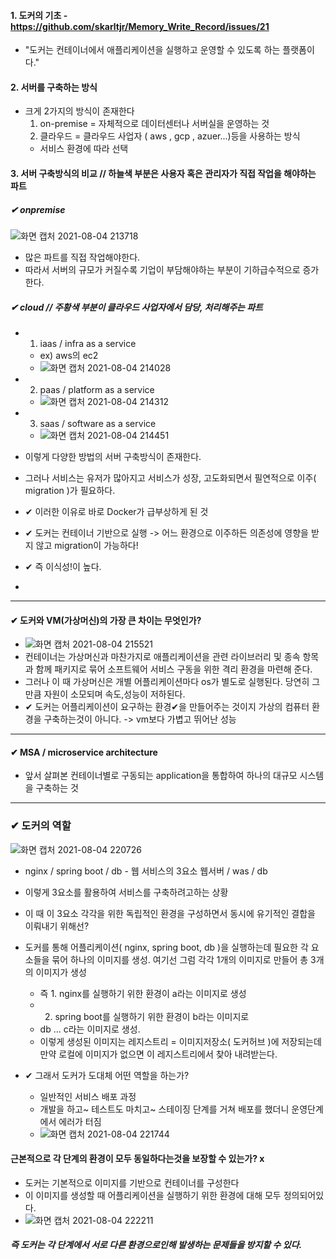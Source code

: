 #### 1. 도커의 기초 - https://github.com/skarltjr/Memory_Write_Record/issues/21
- "도커는 컨테이너에서 애플리케이션을 실행하고 운영할 수 있도록 하는 플랫폼이다."
#### 2. 서버를 구축하는 방식
   - 크게 2가지의 방식이 존재한다
      1) on-premise = 자체적으로 데이터센터나 서버실을 운영하는 것
      2) 클라우드 = 클라우드 사업자 ( aws , gcp , azuer...)등을 사용하는 방식
      - 서비스 환경에 따라 선택
#### 3. 서버 구축방식의 비교   // 하늘색 부분은 사용자 혹은 관리자가 직접 작업을 해야하는 파트
##### ✔︎  onpremise
![화면 캡처 2021-08-04 213718](https://user-images.githubusercontent.com/62214428/128181857-08bf9d89-7d98-4332-b4dc-9d3e0800fcbb.png)
   - 많은 파트를 직접 작업해야한다.
   - 따라서 서버의 규모가 커질수록 기업이 부담해야하는 부분이 기하급수적으로 증가한다.

##### ✔︎  cloud  // 주황색 부분이 클라우드 사업자에서 담당, 처리해주는 파트
   - 1. iaas / infra as a service
     - ex) aws의 ec2
     - ![화면 캡처 2021-08-04 214028](https://user-images.githubusercontent.com/62214428/128182252-284ade73-6bb1-4957-b29b-d3e144a53845.png)
   - 2. paas / platform as a service
     - ![화면 캡처 2021-08-04 214312](https://user-images.githubusercontent.com/62214428/128182661-fc726c8f-cb60-4ce6-86b3-83b503ceda4f.png)
   - 3. saas / software as a service
     - ![화면 캡처 2021-08-04 214451](https://user-images.githubusercontent.com/62214428/128182847-96ae9e31-303e-405c-92f7-99c06f3c2e13.png)

 
- 이렇게 다양한 방법의 서버 구축방식이 존재한다.
- 그러나 서비스는 유저가 많아지고 서비스가 성장, 고도화되면서 필연적으로 이주( migration )가 필요하다. 
- ✔︎ 이러한 이유로 바로 Docker가 급부상하게 된 것
- ✔︎ 도커는 컨테이너 기반으로 실행 -> 어느 환경으로 이주하든 의존성에 영향을 받지 않고 migration이 가능하다!  
- ✔︎ 즉 이식성!이 높다.
- 
------------------

#### ✔︎ 도커와 VM(가상머신)의 가장 큰 차이는 무엇인가?
- ![화면 캡처 2021-08-04 215521](https://user-images.githubusercontent.com/62214428/128184309-3aa3ec76-c2b8-4f03-ba61-dd2d14460435.png)
- 컨테이너는 가상머신과 마찬가지로 애플리케이션을 관련 라이브러리 및 종속 항목과 함께 패키지로 묶어 소프트웨어 서비스 구동을 위한 격리 환경을 마련해 준다.
- 그러나 이 때 가상머신은 개별 어플리케이션마다 os가 별도로 실행된다. 당연히 그만큼 자원이 소모되며 속도,성능이 저하된다.
- ✔︎ 도커는 어플리케이션이 요구하는 환경✔︎을 만들어주는 것이지 가상의 컴퓨터 환경을 구축하는것이 아니다. -> vm보다 가볍고 뛰어난 성능

-------------------

#### ✔︎ MSA / microservice architecture
- 앞서 살펴본 컨테이너별로 구동되는 application을 통합하여 하나의 대규모 시스템을 구축하는 것 

----------------


### ✔︎ 도커의 역할
![화면 캡처 2021-08-04 220726](https://user-images.githubusercontent.com/62214428/128186041-ba86a1a7-038b-499a-8a2c-59f3b42d57aa.png)
- nginx / spring boot / db  - 웹 서비스의 3요소 웹서버 / was / db
- 이렇게 3요소를 활용하여 서비스를 구축하려고하는 상황
- 이 때 이 3요소 각각을 위한 독립적인 환경을 구성하면서 동시에 유기적인 결합을 이뤄내기 위해선?
- 도커를 통해 어플리케이션( nginx, spring boot, db )을 실행하는데 필요한 각 요소들을 묶어 하나의 이미지를 생성. 여기선 그럼 각각 1개의 이미지로 만들어 총 3개의 이미지가 생성
   - 즉 1. nginx를 실행하기 위한 환경이 a라는 이미지로 생성
   - 2. spring boot를 실행하기 위한 환경이 b라는 이미지로
   - db ... c라는 이미지로 생성.
   - 이렇게 생성된 이미지는 레지스트리 = 이미지저장소( 도커허브 )에 저장되는데 만약 로컬에 이미지가 없으면 이 레지스트리에서 찾아 내려받는다.


-  ✔︎ 그래서 도커가 도대체 어떤 역할을 하는가?
   - 일반적인 서비스 배포 과정
   - 개발을 하고~ 테스트도 마치고~ 스테이징 단계를 거쳐 배포를 했더니 운영단계에서 에러가 터짐
   - ![화면 캡처 2021-08-04 221744](https://user-images.githubusercontent.com/62214428/128187739-346e7e39-7189-47c4-9462-314bf375c501.png)
#### 근본적으로 각 단계의 환경이 모두 동일하다는것을 보장할 수 있는가? x 
   - 도커는 기본적으로 이미지를 기반으로 컨테이너를 구성한다
   - 이 이미지를 생성할 때 어플리케이션을 실행하기 위한 환경에 대해 모두 정의되어있다.
   - ![화면 캡처 2021-08-04 222211](https://user-images.githubusercontent.com/62214428/128188531-e2a7cf1b-756f-49e1-80f9-ec65dc94473f.png)
##### 즉 도커는 각 단계에서 서로 다른 환경으로인해 발생하는 문제들을 방지할 수 있다.
